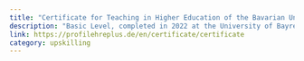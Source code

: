 ```yaml
---
title: "Certificate for Teaching in Higher Education of the Bavarian Universities"
description: "Basic Level, completed in 2022 at the University of Bayreuth"
link: https://profilehreplus.de/en/certificate/certificate
category: upskilling
---
```


